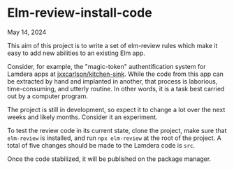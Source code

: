 # Elm-review-install-code

May 14, 2024

This aim of this project is to write a set of elm-review rules
which make it easy to add new abilities to an existing Elm app.

Consider, for example, the "magic-token" authentification
system for Lamdera apps at [jxxcarlson/kitchen-sink](https://github.com/jxxcarlson/kitchen-sink).
While the code from this app can be extracted by hand and implanted
in another, that process is laborious, time-consuming, and
utterly routine. In other words, it is a task best carried out by a 
computer program.

The project is still in development, so expect it to change a lot
over the next weeks and likely months.  Consider it an experiment.

To test the review code in its current state, clone the project, make sure
that `elm-review` is installed, and run `npx elm-review` at the 
root of the project.  A total of five changes should be made to 
the Lamdera code is `src`.

Once the code stabilized, it will be published on the package manager.



